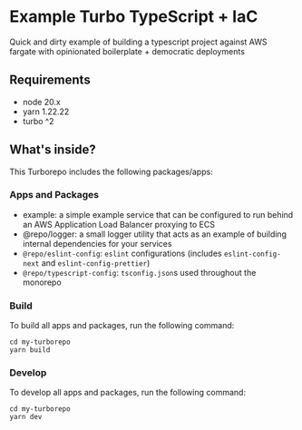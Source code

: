 # Example Turbo TypeScript + IaC

Quick and dirty example of building a typescript project
against AWS fargate with opinionated boilerplate + democratic deployments

## Requirements

- node 20.x
- yarn 1.22.22
- turbo ^2

## What's inside?

This Turborepo includes the following packages/apps:

### Apps and Packages

- example: a simple example service that can be configured to run behind an AWS Application Load Balancer proxying to ECS
- @repo/logger: a small logger utility that acts as an example of building internal dependencies for your services
- `@repo/eslint-config`: `eslint` configurations (includes `eslint-config-next` and `eslint-config-prettier`)
- `@repo/typescript-config`: `tsconfig.json`s used throughout the monorepo

### Build

To build all apps and packages, run the following command:

```
cd my-turborepo
yarn build
```

### Develop

To develop all apps and packages, run the following command:

```
cd my-turborepo
yarn dev
```
